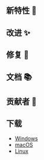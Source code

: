 ## 新特性 🚀

## 改进 ✨

## 修复 🐛

## 文档 📚

## 贡献者 🙏

## 下载

- [Windows](https://github.com/zk3151463/pake-go/releases/download/{{tag_name}}/pake-go-windows-amd64.exe)
- [macOS](https://github.com/zk3151463/pake-go/releases/download/{{tag_name}}/pake-go-darwin-amd64)
- [Linux](https://github.com/zk3151463/pake-go/releases/download/{{tag_name}}/pake-go-linux-amd64) 